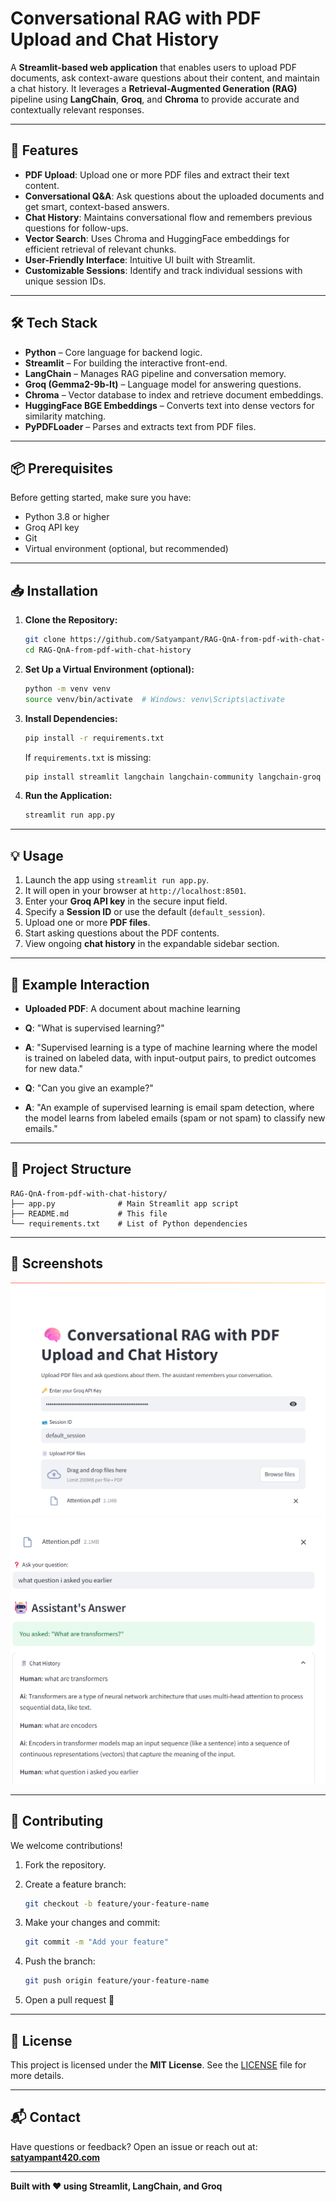 

# Conversational RAG with PDF Upload and Chat History

A **Streamlit-based web application** that enables users to upload PDF documents, ask context-aware questions about their content, and maintain a chat history. It leverages a **Retrieval-Augmented Generation (RAG)** pipeline using **LangChain**, **Groq**, and **Chroma** to provide accurate and contextually relevant responses.

---

## 🚀 Features

- **PDF Upload**: Upload one or more PDF files and extract their text content.
- **Conversational Q&A**: Ask questions about the uploaded documents and get smart, context-based answers.
- **Chat History**: Maintains conversational flow and remembers previous questions for follow-ups.
- **Vector Search**: Uses Chroma and HuggingFace embeddings for efficient retrieval of relevant chunks.
- **User-Friendly Interface**: Intuitive UI built with Streamlit.
- **Customizable Sessions**: Identify and track individual sessions with unique session IDs.

---

## 🛠 Tech Stack

- **Python** – Core language for backend logic.
- **Streamlit** – For building the interactive front-end.
- **LangChain** – Manages RAG pipeline and conversation memory.
- **Groq (Gemma2-9b-It)** – Language model for answering questions.
- **Chroma** – Vector database to index and retrieve document embeddings.
- **HuggingFace BGE Embeddings** – Converts text into dense vectors for similarity matching.
- **PyPDFLoader** – Parses and extracts text from PDF files.

---

## 📦 Prerequisites

Before getting started, make sure you have:

- Python 3.8 or higher
- Groq API key 
- Git
- Virtual environment (optional, but recommended)

---

## 📥 Installation

1. **Clone the Repository:**
   ```bash
   git clone https://github.com/Satyampant/RAG-QnA-from-pdf-with-chat-history.git
   cd RAG-QnA-from-pdf-with-chat-history
    ````

2. **Set Up a Virtual Environment (optional):**

   ```bash
   python -m venv venv
   source venv/bin/activate  # Windows: venv\Scripts\activate
   ```

3. **Install Dependencies:**

   ```bash
   pip install -r requirements.txt
   ```

   If `requirements.txt` is missing:

   ```bash
   pip install streamlit langchain langchain-community langchain-groq chromadb sentence-transformers pypdf
   ```

4. **Run the Application:**

   ```bash
   streamlit run app.py
   ```
---

## 💡 Usage

1. Launch the app using `streamlit run app.py`.
2. It will open in your browser at `http://localhost:8501`.
3. Enter your **Groq API key** in the secure input field.
4. Specify a **Session ID** or use the default (`default_session`).
5. Upload one or more **PDF files**.
6. Start asking questions about the PDF contents.
7. View ongoing **chat history** in the expandable sidebar section.

---

## 🧪 Example Interaction

* **Uploaded PDF**: A document about machine learning

* **Q**: "What is supervised learning?"

* **A**: "Supervised learning is a type of machine learning where the model is trained on labeled data, with input-output pairs, to predict outcomes for new data."

* **Q**: "Can you give an example?"

* **A**: "An example of supervised learning is email spam detection, where the model learns from labeled emails (spam or not spam) to classify new emails."

---

## 📁 Project Structure

```
RAG-QnA-from-pdf-with-chat-history/
├── app.py              # Main Streamlit app script
├── README.md           # This file
└── requirements.txt    # List of Python dependencies
```

---

## 📸 Screenshots

![Screenshot 1](images/img1.png)
![Screenshot 2](images/img2.png)

---

## 🤝 Contributing

We welcome contributions!

1. Fork the repository.
2. Create a feature branch:

   ```bash
   git checkout -b feature/your-feature-name
   ```
3. Make your changes and commit:

   ```bash
   git commit -m "Add your feature"
   ```
4. Push the branch:

   ```bash
   git push origin feature/your-feature-name
   ```
5. Open a pull request 🚀

---

## 📄 License

This project is licensed under the **MIT License**.
See the [LICENSE](LICENSE) file for more details.

---

## 📬 Contact

Have questions or feedback?
Open an issue or reach out at: **[satyampant420.com](mailto:satyampant420.com)**

---

**Built with ❤️ using Streamlit, LangChain, and Groq**

